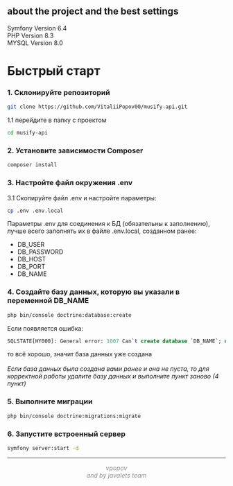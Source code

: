 ## about the project and the best settings
Symfony Version 6.4
<br>
PHP Version 8.3
<br>
MYSQL Version 8.0

# Быстрый старт

### 1. Склонируйте репозиторий
```bash
git clone https://github.com/VitaliiPopov00/musify-api.git
```
1.1 перейдите в папку с проектом
```bash
cd musify-api
```

### 2. Установите зависимости Composer
``` bash
composer install
```

### 3. Настройте файл окружения .env
3.1 Скопируйте файл .env и настройте параметры:
```bash
cp .env .env.local
```
Параметры .env для соединения к БД (обязательны к заполнению), лучше всего заполнять их в файле .env.local, созданном ранее:
* DB_USER
* DB_PASSWORD
* DB_HOST
* DB_PORT
* DB_NAME

### 4. Создайте базу данных, которую вы указали в переменной DB_NAME
```bash
php bin/console doctrine:database:create
```
Если появляется ошибка:
```SQL
SQLSTATE[HY000]: General error: 1007 Can`t create database `DB_NAME`; database exists
```
то всё хорошо, значит база данных уже создана
<br>
<br>
*Если база данных была создана вами ранее и она не пуста, то для корректной работы удалите базу данных и выполните пункт заново (4 пункт)*

### 5. Выполните миграции
```bash
php bin/console doctrine:migrations:migrate
```

### 6. Запустите встроенный сервер
```bash
symfony server:start -d
```

---
<p align="center" style="font-style: italic">
    <font color="#8e8e8e">
        vpopov
        <br>
        and by javalets team
    </font>
</p>

